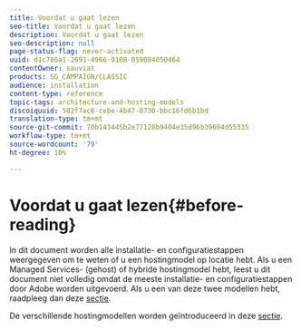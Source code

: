 ```yaml
---
title: Voordat u gaat lezen
seo-title: Voordat u gaat lezen
description: Voordat u gaat lezen
seo-description: null
page-status-flag: never-activated
uuid: d1c786a1-2691-4966-9108-059004050464
contentOwner: sauviat
products: SG_CAMPAIGN/CLASSIC
audience: installation
content-type: reference
topic-tags: architecture-and-hosting-models
discoiquuid: 582f7ac6-cebe-4b47-8730-bbc16fd6b1bd
translation-type: tm+mt
source-git-commit: 70b143445b2e77128b9404e35d96b39694d55335
workflow-type: tm+mt
source-wordcount: '79'
ht-degree: 10%

---
```



# Voordat u gaat lezen{#before-reading}

In dit document worden alle installatie- en configuratiestappen weergegeven om te weten of u een hostingmodel op locatie hebt. Als u een Managed Services- (gehost) of hybride hostingmodel hebt, leest u dit document niet volledig omdat de meeste installatie- en configuratiestappen door Adobe worden uitgevoerd. Als u een van deze twee modellen hebt, raadpleeg dan deze [sectie](../../installation/using/hosting-models.md).

De verschillende hostingmodellen worden geïntroduceerd in deze [sectie](../../installation/using/hosting-models.md).
